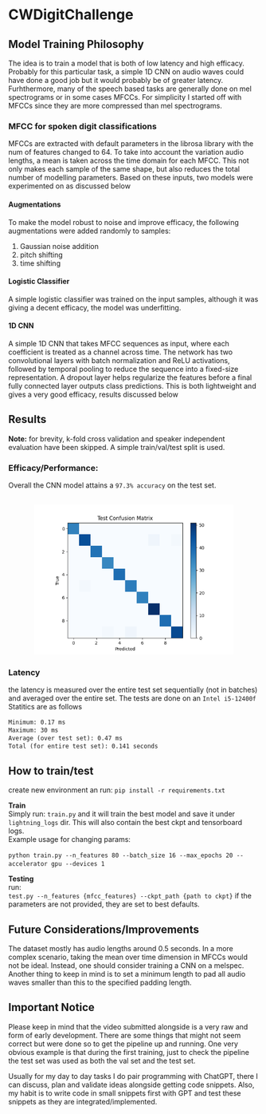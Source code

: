 # CWDigitChallenge




## Model Training Philosophy

The idea is to train a model that is both of low latency and high efficacy. Probably for this particular task, a simple 1D CNN on audio waves could have done a good job but it would probably be of greater latency. Furhthermore, many of the speech based tasks are generally done on mel spectrograms or in some cases MFCCs. For simplicity I started off with MFCCs since they are more compressed than mel spectrograms.

### MFCC for spoken digit classifications
MFCCs are extracted with default parameters in the librosa library with the num of features changed to 64. To take into account the  variation audio lengths, a mean is taken across the time domain for each MFCC. This not only makes each sample of the same shape, but also reduces the total number of modelling parameters. Based on these inputs, two models were experimented on as discussed below 

#### Augmentations

To make the model robust to noise and improve efficacy, the following augmentations were added randomly to samples:

1. Gaussian noise addition
2. pitch shifting 
3. time shifting 

#### Logistic Classifier
A simple logistic classifier was trained on the input samples, although it was giving a decent efficacy, the model was underfitting.

#### 1D CNN
A simple 1D CNN that takes MFCC sequences as input, where each coefficient is treated as a channel across time. The network has two convolutional layers with batch normalization and ReLU activations, followed by temporal pooling to reduce the sequence into a fixed-size representation. A dropout layer helps regularize the features before a final fully connected layer outputs class predictions. This is both lightweight and gives a very good efficacy, results discussed below

## Results

**Note:** for brevity, k-fold cross validation and speaker independent evaluation have been skipped. A simple train/val/test split is used.

### Efficacy/Performance:
Overall the CNN model attains a ```97.3% accuracy``` on the test set. <br><br>

<p align="center">
  <img src="logs/best-cnn-mfcc/confusion_matrix.png" alt="Confusion Matrix" width="400"/>
</p>

### Latency
the latency is measured over the entire test set sequentially (not in batches) and averaged over the entire set. The tests are done on an ```Intel i5-12400f``` Statitics are as follows
```
Minimum: 0.17 ms
Maximum: 30 ms
Average (over test set): 0.47 ms
Total (for entire test set): 0.141 seconds
```


## How to train/test
create new environment an run:
```pip install -r requirements.txt```

**Train**<br>
Simply run: ```train.py``` and it will train the best model and save it under ```lightning_logs``` dir. This will also contain the best ckpt and tensorboard logs.<br> Example usage for changing params: 

```python train.py --n_features 80 --batch_size 16 --max_epochs 20 --accelerator gpu --devices 1```


**Testing**<br>
run:<br>
```test.py --n_features {mfcc_features} --ckpt_path {path to ckpt}```
if the parameters are not provided, they are set to best defaults. 


## Future Considerations/Improvements

The dataset mostly has audio lengths around 0.5 seconds. In a more complex scenario, taking the mean over time dimension in MFCCs would not be ideal. Instead, one should consider training a CNN on a melspec. Another thing to keep in mind is to set a minimum length to pad all audio waves smaller than this to the specified padding length.



## Important Notice
Please keep in mind that the video submitted alongside is a very raw and form of early development. There are some things that might not seem correct but were done so to get the pipeline up and running. One very obvious example is that during the first training, just to check the pipeline the test set was used as both the val set and the test set.

Usually for my day to day tasks I do pair programming with ChatGPT, there I can discuss, plan and validate ideas alongside getting code snippets. Also, my habit is to write code in small snippets first with GPT and test these snippets as they are integrated/implemented. 